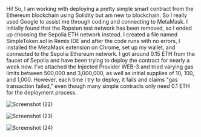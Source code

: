 Hi! So, I am working with deploying a pretty simple smart contract from the Ethereum blockchain using Solidity but am new to blockchain. So I really used Google to assist me through coding and connecting to MetaMask. I initially found that the Ropsten test network has been removed, so I ended up choosing the Sepolia ETH network instead.
I created a file named SimpleToken.sol in Remix IDE and after the code runs with no errors, I installed the MetaMask extension on Chrome, set up my wallet, and connected to the Sepolia Ethereum network. I got around 0.15 ETH from the faucet of Sepolia and have been trying to deploy the contract for nearly a week now.
I've attached the Injected Provider WEB-3 and tried varying gas limits between 500,000 and 3,000,000, as well as initial supplies of 10, 100, and 1,000. However, each time I try to deploy, it fails and claims "gas transaction failed," even though many simple contracts only need 0.1 ETH for the deployment process.



![Screenshot (22)](https://github.com/user-attachments/assets/166cc463-2866-4809-bc37-e979755cc44a)

![Screenshot (23)](https://github.com/user-attachments/assets/47a3516a-993d-492d-8620-06ed18ea710e)

![Screenshot (24)](https://github.com/user-attachments/assets/9e3a19d9-65bc-4361-9d7e-02a706871f2e)


